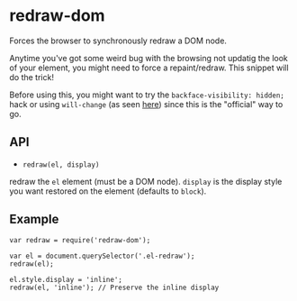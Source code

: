 redraw-dom
===

Forces the browser to synchronously redraw a DOM node.

Anytime you've got some weird bug with the browsing not updatig the look of your element, you might need to force a repaint/redraw. This snippet will do the trick!

Before using this, you might want to try the `backface-visibility: hidden;` hack or using `will-change` (as seen [here](https://dev.opera.com/articles/css-will-change-property/)) since this is the "official" way to go.

## API

- `redraw(el, display)`

redraw the `el` element (must be a DOM node). `display` is the display style you want restored on the element (defaults to `block`).

## Example
```
var redraw = require('redraw-dom');

var el = document.querySelector('.el-redraw');
redraw(el);

el.style.display = 'inline';
redraw(el, 'inline'); // Preserve the inline display

```
